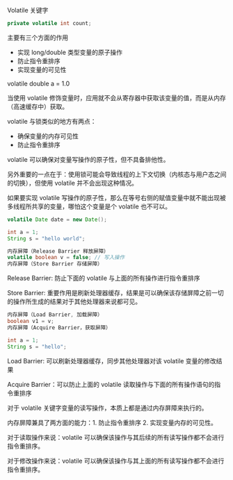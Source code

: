 Volatile 关键字

```java
private volatile int count;
```

主要有三个方面的作用

- 实现 long/double 类型变量的原子操作
- 防止指令重排序
- 实现变量的可见性

volatile double a = 1.0

当使用 volatile 修饰变量时，应用就不会从寄存器中获取该变量的值，而是从内存（高速缓存中）获取。



volatile 与锁类似的地方有两点：

- 确保变量的内存可见性
- 防止指令重排序



volatile 可以确保对变量写操作的原子性，但不具备排他性。

另外重要的一点在于：使用锁可能会导致线程的上下文切换（内核态与用户态之间的切换），但使用 volatile 并不会出现这种情况。

如果要实现 volatile 写操作的原子性，那么在等号右侧的赋值变量中就不能出现被多线程所共享的变量，哪怕这个变量是个 volatile 也不可以。

```java
volatile Date date = new Date();
```







```java
int a = 1;
String s = "hello world";

内存屏障（Release Barrier 释放屏障）
volatile boolean v = false; // 写入操作
内存屏障（Store Barrier 存储屏障）
```

Release Barrier:  防止下面的 volatile 与上面的所有操作进行指令重排序

Store Barrier: 重要作用是刷新处理器缓存，结果是可以确保该存储屏障之前一切的操作所生成的结果对于其他处理器来说都可见。



```java
内存屏障（Load Barrier, 加载屏障）
boolean v1 = v;
内存屏障（Acquire Barrier，获取屏障）

int a = 1;
String s = "hello";
```

Load Barrier: 可以刷新处理器缓存，同步其他处理器对该 volatile 变量的修改结果

Acquire Barrier：可以防止上面的 volatile 读取操作与下面的所有操作语句的指令重排序



对于 volatile 关键字变量的读写操作，本质上都是通过内存屏障来执行的。

内存屏障兼具了两方面的能力：1. 防止指令重排序  2. 实现变量内存的可见性。



对于读取操作来说：volatile 可以确保该操作与其后续的所有读写操作都不会进行指令重排序。

对于修改操作来说：volatile 可以确保该操作与其上面的所有读写操作都不会进行指令重排序。

























































